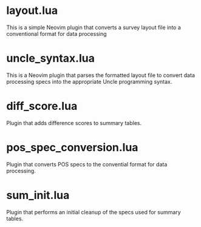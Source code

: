 # layout.lua
This is a simple Neovim plugin that converts a survey layout file into 
a conventional format for data processing

# uncle_syntax.lua
This is a Neovim plugin that parses the formatted layout file to convert
data processing specs into the appropriate Uncle programming syntax.

# diff_score.lua
Plugin that adds difference scores to summary tables.

# pos_spec_conversion.lua
Plugin that converts POS specs to the convential format for data processing.

# sum_init.lua
Plugin that performs an initial cleanup of the specs used for summary tables.
